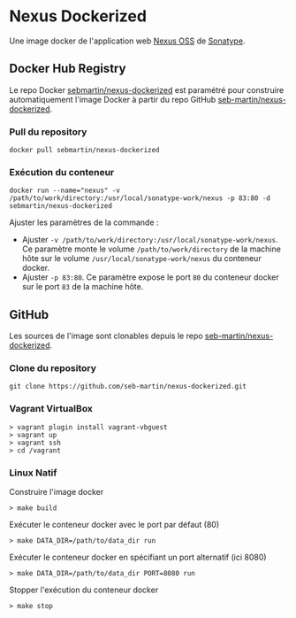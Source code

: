 # Nexus Dockerized

Une image docker de l'application web [Nexus OSS](http://www.sonatype.org/nexus) de [Sonatype](http://www.sonatype.org).

## Docker Hub Registry

Le repo Docker [sebmartin/nexus-dockerized](https://registry.hub.docker.com/u/sebmartin/nexus-dockerized) est paramétré pour construire automatiquement l'image Docker à partir du repo GitHub [seb-martin/nexus-dockerized](https://github.com/seb-martin/nexus-dockerized).

### Pull du repository

```
docker pull sebmartin/nexus-dockerized
```

### Exécution du conteneur

```
docker run --name="nexus" -v /path/to/work/directory:/usr/local/sonatype-work/nexus -p 83:80 -d sebmartin/nexus-dockerized
```

Ajuster les paramètres de la commande :

* Ajuster `-v /path/to/work/directory:/usr/local/sonatype-work/nexus`. Ce paramètre monte le volume `/path/to/work/directory` de la machine hôte sur le volume `/usr/local/sonatype-work/nexus` du conteneur docker.
* Ajuster `-p 83:80`. Ce paramètre expose le port `80` du conteneur docker sur le port `83` de la machine hôte.


## GitHub

Les sources de l'image sont clonables depuis le repo [seb-martin/nexus-dockerized](https://github.com/seb-martin/nexus-dockerized).

### Clone du repository

```
git clone https://github.com/seb-martin/nexus-dockerized.git
```

### Vagrant VirtualBox ###

```
> vagrant plugin install vagrant-vbguest
> vagrant up
> vagrant ssh
> cd /vagrant
```

### Linux Natif ###

Construire l'image docker

```
> make build
```

Exécuter le conteneur docker avec le port par défaut (80)

```
> make DATA_DIR=/path/to/data_dir run
```

Exécuter le conteneur docker en spécifiant un port alternatif (ici 8080)

```
> make DATA_DIR=/path/to/data_dir PORT=8080 run
```

Stopper l'exécution du conteneur docker

```
> make stop
```

